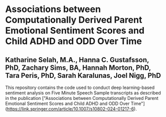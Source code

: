 # Associations between Computationally Derived Parent Emotional Sentiment Scores and Child ADHD and ODD Over Time
## Katharine Selah, M.A., Hanna C. Gustafsson, PhD, Zachary Sims, BA, Hannah Morton, PhD,  Tara Peris, PhD, Sarah Karalunas, Joel Nigg, PhD

This repository contains the code used to conduct deep learning-based sentiment analysis on Five Minute Speech Sample transcripts as described in the publication ["Associations between Computationally Derived Parent Emotional Sentiment Scores and Child ADHD and ODD Over Time"] (https://link.springer.com/article/10.1007/s10802-024-01217-6).
